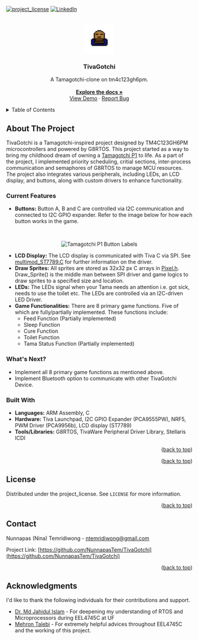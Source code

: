 <!-- Readme template reference: https://github.com/othneildrew/Best-README-Template/pull/73 -->

<a id="readme-top"></a>

<!-- [![Stargazers][stars-shield]][stars-url]
[![Issues][issues-shield]][issues-url] -->

[![project_license][license-shield]][license-url]
[![LinkedIn][linkedin-shield]][linkedin-url]

<!-- PROJECT LOGO -->
<br />
<div align="center">
  <a href="https://github.com/github_username/repo_name">
    <img src="images/Sleepy_tama.png" alt="Logo" width="80" height="80">
  </a>

<h3 align="center">TivaGotchi</h3>
  <p align="center">
    A Tamagotchi-clone on tm4c123gh6pm.
    <br />
    <br />
    <a href="https://github.com/NunnapasTem/TivaGotchi"><strong>Explore the docs »</strong></a>
    <br />
    <a href="https://youtu.be/J6BQPwCq-WE">View Demo</a>
    &middot;
    <a href="https://github.com/NunnapasTem/TivaGotchi/issues/new?labels=bug&template=bug-report---.md">Report Bug</a>
  
  </p>
</div>

<!-- TABLE OF CONTENTS -->
<details>
  <summary>Table of Contents</summary>
  <ol>
    <li>
      <a href="#about-the-project">About The Project</a>
      <ul>
        <li><a href="#current-features">Current Features</a></li>
        <li><a href="#whats-next">What's Next?</a></li>
        <li><a href="#built-with">Built With</a></li>
      </ul>
    </li>
    <!-- <li><a href="#Game Instruction">Game Instruction</a></li> -->
    <li><a href="#license">License</a></li>
    <li><a href="#contact">Contact</a></li>
    <li><a href="#acknowledgments">Acknowledgments</a></li>
  </ol>
</details>

<!-- ABOUT THE PROJECT -->
## About The Project

TivaGotchi is a Tamagotchi-inspired project designed by TM4C123GH6PM microcontrollers and powered by G8RTOS. This project started as a way to bring my childhood dream of owning a <a href="https://tamagotchi.fandom.com/wiki/Tamagotchi_(1996_Pet)">Tamagotchi P1</a> to life. As a part of the project, I implemented priority scheduling, critial sections, inter-process communication and semaphores of G8RTOS to manage MCU resources. The project also integrates various peripherals, including LEDs, an LCD display, and buttons, along with custom drivers to enhance functionality. 

### Current Features
- **Buttons:** Button A, B and C are controlled via I2C communication and connected to I2C GPIO expander. Refer to the image below for how each button works in the game. 
</br>
<p align="center"><img src="https://static.wikia.nocookie.net/tamagotchi/images/5/52/Tama_diagram.png/revision/latest?cb=20191126143322"
     alt="Tamagotchi P1 Button Labels"
     style="width:150px;" />
</p>

- **LCD Display:** The LCD display is communicated with Tiva C via SPI. See <a href="https://github.com/NunnapasTem/TivaGotchi/blob/main/MultimodDrivers/src/multimod_ST7789.c">multimod_ST7789.C</a> for further information on the driver.
- **Draw Sprites:** All sprites are stored as 32x32 px C arrays in <a href="https://github.com/NunnapasTem/TivaGotchi/blob/main/Pixel.h">Pixel.h</a>. Draw_Sprite() is the middle man between SPI driver and game logics to draw sprites to a specified size and location.
- **LEDs:** The LEDs signal when your Tama needs an attention i.e. got sick, needs to use the toilet etc. The LEDs are controlled via an I2C-driven LED Driver.
- **Game Functionalities:** There are 8 primary game functions. Five of which are fully/partially implemented. 
These functions include: 
  * Feed Function (Partially implemented)
  * Sleep Function
  * Cure Function
  * Toilet Function
  * Tama Status Function (Partially implemented)

### What's Next?
- Implement all 8 primary game functions as mentioned above. 
- Implement Bluetooth option to communicate with other TivaGotchi Device.

### Built With
- **Languages:** ARM Assembly, C
- **Hardware:** Tiva Launchpad, I2C GPIO Expander (PCA9555PW), NRF5, PWM Driver (PCA9956b), LCD display (ST7789)
- **Tools/Libraries:** G8RTOS, TivaWare Peripheral Driver Library, Stellaris ICDI

<p align="right">(<a href="#readme-top">back to top</a>)</p>

<!-- 
## Game Instruction
TODO -->

<p align="right">(<a href="#readme-top">back to top</a>)</p>

<!-- LICENSE -->
## License

Distributed under the project_license. See `LICENSE` for more information.

<p align="right">(<a href="#readme-top">back to top</a>)</p>

<!-- CONTACT -->
## Contact

Nunnapas (Nina) Temridiwong - ntemridiwong@gmail.com

Project Link: [https://github.com/NunnapasTem/TivaGotchi](https://github.com/NunnapasTem/TivaGotchi)

<p align="right">(<a href="#readme-top">back to top</a>)</p>

<!-- ACKNOWLEDGMENTS -->

## Acknowledgments
I'd  like to thank the following individuals for their contributions and support. 
- [Dr. Md Jahidul Islam](https://jahid.ece.ufl.edu/) - For deepening my understanding of RTOS and Microprocessors during EEL4745C at UF
- [Mehron Talebi]() - For extremely helpful advices throughout EEL4745C and the working of this project.


<!--<p align="right">(<a href="#readme-top">back to top</a>)</p> -->

<!-- MARKDOWN LINKS & IMAGES -->
<!-- https://www.markdownguide.org/basic-syntax/#reference-style-links -->

[forks-shield]: https://img.shields.io/github/forks/github_username/repo_name.svg?style=for-the-badge
[forks-url]: https://github.com/github_username/repo_name/network/members
[stars-shield]: https://img.shields.io/github/stars/github_username/repo_name.svg?style=for-the-badge
[stars-url]: https://github.com/github_username/repo_name/stargazers
[issues-shield]: https://img.shields.io/github/issues/github_username/repo_name.svg?style=for-the-badge
[issues-url]: https://github.com/github_username/repo_name/issues
[license-shield]: https://img.shields.io/github/license/NunnapasTem/TivaGotchi?style=for-the-badge
[license-url]: https://github.com/NunnapasTem/TivaGotchi/blob/main/LICENSE
[linkedin-shield]: https://img.shields.io/badge/-LinkedIn-black.svg?style=for-the-badge&logo=linkedin&colorB=555
[linkedin-url]: https://linkedin.com/in/ntemridiwong
